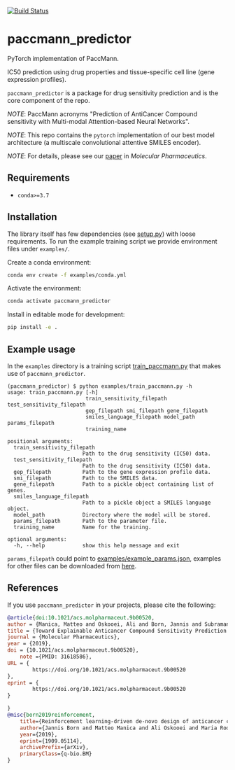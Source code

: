 [![Build Status](https://travis-ci.org/PaccMann/paccmann_predictor.svg?branch=master)](https://travis-ci.org/PaccMann/paccmann_predictor)
# paccmann_predictor

PyTorch implementation of PaccMann.

IC50 prediction using drug properties and tissue-specific cell line (gene expression profiles).

`paccmann_predictor` is a package for drug sensitivity prediction and is the core component of the repo.

*NOTE*: PaccMann acronyms "Prediction of AntiCancer Compound sensitivity with Multi-modal Attention-based Neural Networks".

*NOTE*: This repo contains the `pytorch` implementation of our best model architecture (a multiscale convolutional attentive SMILES encoder).

*NOTE*: For details, please see our [paper](https://doi.org/10.1021/acs.molpharmaceut.9b00520) in *Molecular Pharmaceutics*.

## Requirements

- `conda>=3.7`

## Installation

The library itself has few dependencies (see [setup.py](setup.py)) with loose requirements. 
To run the example training script we provide environment files under `examples/`.

Create a conda environment:

```sh
conda env create -f examples/conda.yml
```

Activate the environment:

```sh
conda activate paccmann_predictor
```

Install in editable mode for development:

```sh
pip install -e .
```

## Example usage

In the `examples` directory is a training script [train_paccmann.py](./examples/train_paccmann.py) that makes use
of `paccmann_predictor`.

```console
(paccmann_predictor) $ python examples/train_paccmann.py -h
usage: train_paccmann.py [-h]
                         train_sensitivity_filepath test_sensitivity_filepath
                         gep_filepath smi_filepath gene_filepath
                         smiles_language_filepath model_path params_filepath
                         training_name

positional arguments:
  train_sensitivity_filepath
                        Path to the drug sensitivity (IC50) data.
  test_sensitivity_filepath
                        Path to the drug sensitivity (IC50) data.
  gep_filepath          Path to the gene expression profile data.
  smi_filepath          Path to the SMILES data.
  gene_filepath         Path to a pickle object containing list of genes.
  smiles_language_filepath
                        Path to a pickle object a SMILES language object.
  model_path            Directory where the model will be stored.
  params_filepath       Path to the parameter file.
  training_name         Name for the training.

optional arguments:
  -h, --help            show this help message and exit
```

`params_filepath` could point to [examples/example_params.json](examples/example_params.json), examples for other files can be downloaded from [here](https://ibm.box.com/v/paccmann-pytoda-data).

## References

If you use `paccmann_predictor` in your projects, please cite the following:

```bib
@article{doi:10.1021/acs.molpharmaceut.9b00520,
author = {Manica, Matteo and Oskooei, Ali and Born, Jannis and Subramanian, Vigneshwari and Saez-Rodriguez, Julio and Rodriguez Martinez, Maria},
title = {Toward Explainable Anticancer Compound Sensitivity Prediction via Multimodal Attention-Based Convolutional Encoders},
journal = {Molecular Pharmaceutics},
year = {2019},
doi = {10.1021/acs.molpharmaceut.9b00520},
    note ={PMID: 31618586},
URL = { 
        https://doi.org/10.1021/acs.molpharmaceut.9b00520
},
eprint = { 
        https://doi.org/10.1021/acs.molpharmaceut.9b00520
}

}
@misc{born2019reinforcement,
    title={Reinforcement learning-driven de-novo design of anticancer compounds conditioned on biomolecular profiles},
    author={Jannis Born and Matteo Manica and Ali Oskooei and Maria Rodriguez Martinez},
    year={2019},
    eprint={1909.05114},
    archivePrefix={arXiv},
    primaryClass={q-bio.BM}
}
```
